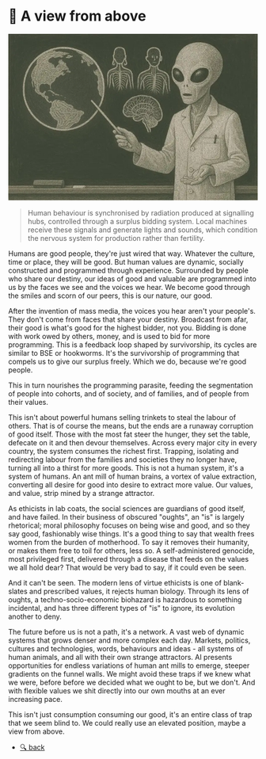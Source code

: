 # 📡 A view from above

![alien](alien.webp)

> Human behaviour is synchronised by radiation produced at signalling hubs,
> controlled through a surplus bidding system. Local machines receive these
> signals and generate lights and sounds, which condition the nervous system
> for production rather than fertility.

Humans are good people, they're just wired that way. Whatever the culture, time
or place, they will be good. But human values are dynamic, socially constructed
and programmed through experience. Surrounded by people who share our destiny,
our ideas of good and valuable are programmed into us by the faces we see and
the voices we hear. We become good through the smiles and scorn of our peers,
this is our nature, our good.

After the invention of mass media, the voices you hear aren't your people's.
They don't come from faces that share your destiny. Broadcast from afar, their
good is what's good for the highest bidder, not you. Bidding is done with work
owed by others, money, and is used to bid for more programming. This is a
feedback loop shaped by survivorship, its cycles are similar to BSE or
hookworms. It's the survivorship of programming that compels us to give our
surplus freely. Which we do, because we're good people.

This in turn nourishes the programming parasite, feeding the segmentation of
people into cohorts, and of society, and of families, and of people from their
values.

This isn't about powerful humans selling trinkets to steal the labour of others.
That is of course the means, but the ends are a runaway corruption of good
itself. Those with the most fat steer the hunger, they set the table, defecate
on it and then devour themselves. Across every major city in every country, the
system consumes the richest first. Trapping, isolating and redirecting labour
from the families and societies they no longer have, turning all into a thirst
for more goods. This is not a human system, it's a system of humans. An ant mill
of human brains, a vortex of value extraction, converting all desire for good
into desire to extract more value. Our values, and value, strip mined by a
strange attractor.

As ethicists in lab coats, the social sciences are guardians of good itself, and
have failed. In their business of obscured "oughts", an "is" is largely
rhetorical; moral philosophy focuses on being wise and good, and so they say
good, fashionably wise things. It's a good thing to say that wealth frees women
from the burden of motherhood. To say it removes their humanity, or makes them
free to toil for others, less so. A self-administered genocide, most privileged
first, delivered through a disease that feeds on the values we all hold dear?
That would be very bad to say, if it could even be seen.

And it can't be seen. The modern lens of virtue ethicists is one of blank-slates
and prescribed values, it rejects human biology. Through its lens of oughts, a
techno-socio-economic biohazard is hazardous to something incidental, and has
three different types of "is" to ignore, its evolution another to deny.

The future before us is not a path, it's a network. A vast web of dynamic
systems that grows denser and more complex each day. Markets, politics, cultures
and technologies, words, behaviours and ideas - all systems of human animals,
and all with their own strange attractors. AI presents opportunities for endless
variations of human ant mills to emerge, steeper gradients on the funnel walls.
We might avoid these traps if we knew what we were, before before we decided what
we ought to be, but we don't. And with flexible values we shit directly into our
own mouths at an ever increasing pace.

This isn't just consumption consuming our good, it's an entire class of trap
that we seem blind to. We could really use an elevated position, maybe a view
from above.

* [🔍 back](..)
